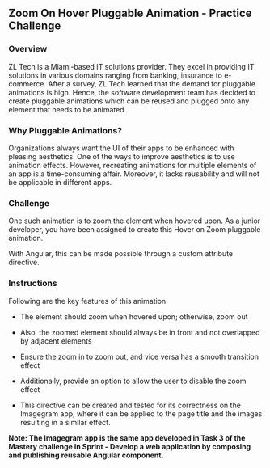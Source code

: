 ## Zoom On Hover Pluggable Animation - Practice Challenge

### Overview 

ZL Tech is a Miami-based IT solutions provider. They excel in providing IT solutions in various domains ranging from banking, insurance to e-commerce. After a survey, ZL Tech learned that the demand for pluggable animations is high. Hence, the software development team has decided to create pluggable animations which can be reused and plugged onto any element that needs to be animated. 

### Why Pluggable Animations? 

Organizations always want the UI of their apps to be enhanced with pleasing aesthetics. One of the ways to improve aesthetics is to use animation effects. However, recreating animations for multiple elements of an app is a time-consuming affair. Moreover, it lacks reusability and will not be applicable in different apps.  

### Challenge 

One such animation is to zoom the element when hovered upon. As a junior developer, you have been assigned to create this Hover on Zoom pluggable animation. 

With Angular, this can be made possible through a custom attribute directive. 

### Instructions 

Following are the key features of this animation: 

- The element should zoom when hovered upon; otherwise, zoom out 

- Also, the zoomed element should always be in front and not overlapped by adjacent elements 

- Ensure the zoom in to zoom out, and vice versa has a smooth transition effect 

- Additionally, provide an option to allow the user to disable the zoom effect 

- This directive can be created and tested for its correctness on the Imagegram app, where it can be applied to the page title and the images resulting in a similar effect. 

**Note: The Imagegram app is the same app developed in Task 3 of the Mastery challenge in Sprint - Develop a web application by composing and publishing reusable Angular component.** 

 